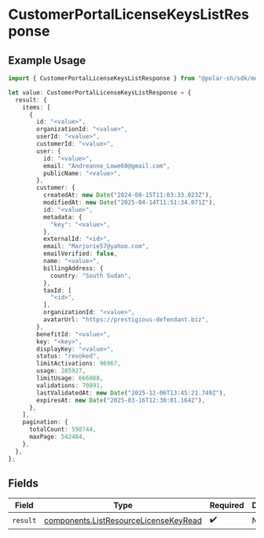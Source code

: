 # CustomerPortalLicenseKeysListResponse

## Example Usage

```typescript
import { CustomerPortalLicenseKeysListResponse } from "@polar-sh/sdk/models/operations/customerportallicensekeyslist.js";

let value: CustomerPortalLicenseKeysListResponse = {
  result: {
    items: [
      {
        id: "<value>",
        organizationId: "<value>",
        userId: "<value>",
        customerId: "<value>",
        user: {
          id: "<value>",
          email: "Andreanne_Lowe60@gmail.com",
          publicName: "<value>",
        },
        customer: {
          createdAt: new Date("2024-08-15T11:03:33.023Z"),
          modifiedAt: new Date("2025-04-14T11:51:34.071Z"),
          id: "<value>",
          metadata: {
            "key": "<value>",
          },
          externalId: "<id>",
          email: "Marjorie57@yahoo.com",
          emailVerified: false,
          name: "<value>",
          billingAddress: {
            country: "South Sudan",
          },
          taxId: [
            "<id>",
          ],
          organizationId: "<value>",
          avatarUrl: "https://prestigious-defendant.biz",
        },
        benefitId: "<value>",
        key: "<key>",
        displayKey: "<value>",
        status: "revoked",
        limitActivations: 96967,
        usage: 285927,
        limitUsage: 666088,
        validations: 70891,
        lastValidatedAt: new Date("2025-12-06T13:45:21.749Z"),
        expiresAt: new Date("2025-03-16T12:30:01.164Z"),
      },
    ],
    pagination: {
      totalCount: 598744,
      maxPage: 542484,
    },
  },
};
```

## Fields

| Field                                                                                          | Type                                                                                           | Required                                                                                       | Description                                                                                    |
| ---------------------------------------------------------------------------------------------- | ---------------------------------------------------------------------------------------------- | ---------------------------------------------------------------------------------------------- | ---------------------------------------------------------------------------------------------- |
| `result`                                                                                       | [components.ListResourceLicenseKeyRead](../../models/components/listresourcelicensekeyread.md) | :heavy_check_mark:                                                                             | N/A                                                                                            |